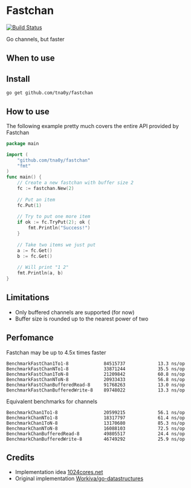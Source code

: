 # Fastchan
[![Build Status](https://travis-ci.org/tna0y/Python-random-module-cracker.svg?branch=master)](https://travis-ci.org/tna0y/Python-random-module-cracker)

Go channels, but faster
## When to use

## Install
`go get github.com/tna0y/fastchan`
## How to use
The following example pretty much covers the entire API provided by Fastchan
```go
package main

import (
    "github.com/tna0y/fastchan"
    "fmt"
)
func main() {
    // Create a new fastchan with buffer size 2
    fc := fastchan.New(2)
    
    // Put an item
    fc.Put(1)
    
    // Try to put one more item
    if ok := fc.TryPut(2); ok {
        fmt.Println("Success!")
    }
    
    // Take two items we just put
    a := fc.Get()
    b := fc.Get()
    
    // Will print "1 2"
    fmt.Println(a, b)
}
```
## Limitations
* Only buffered channels are supported (for now)
* Buffer size is rounded up to the nearest power of two

## Perfomance
Fastchan may be up to 4.5x times faster

```
BenchmarkFastChan1To1-8            	84515737	        13.3 ns/op
BenchmarkFastChanNTo1-8            	33871244	        35.5 ns/op
BenchmarkFastChan1ToN-8            	21209842	        60.8 ns/op
BenchmarkFastChanNToN-8            	20933433	        56.8 ns/op
BenchmarkFastChanBufferedRead-8    	91768263	        13.0 ns/op
BenchmarkFastChanBufferedWrite-8   	89748022	        13.3 ns/op
```
Equivalent benchmarks for channels
```
BenchmarkChan1To1-8                	20599215	        56.1 ns/op
BenchmarkChanNTo1-8                	18317797	        61.4 ns/op
BenchmarkChan1ToN-8                	13170680	        85.3 ns/op
BenchmarkChanNToN-8                	16088103	        72.5 ns/op
BenchmarkChanBufferedRead-8        	49805517	        24.4 ns/op
BenchmarkChanBufferedWrite-8       	46749292	        25.9 ns/op
```
## Credits
* Implementation idea [1024cores.net](http://www.1024cores.net/home/lock-free-algorithms/queues/bounded-mpmc-queue)
* Original implementation [Workiva/go-datastructures](https://github.com/Workiva/go-datastructures/blob/master/queue/ring.go)
